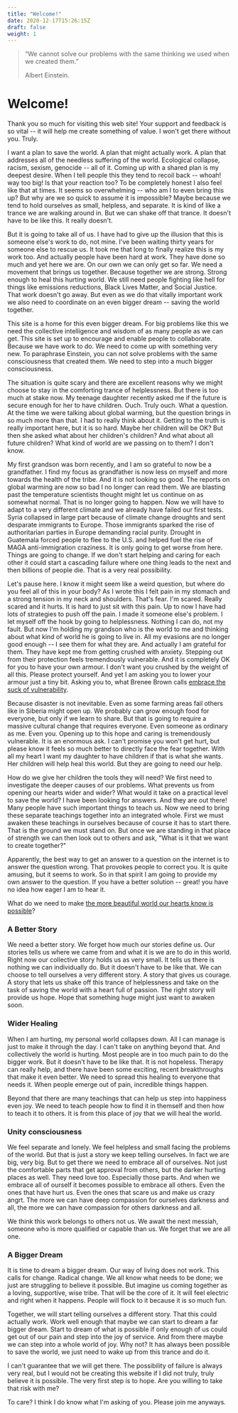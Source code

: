 ```yaml
---
title: "Welcome!"
date: 2020-12-17T15:26:15Z
draft: false
weight: 1
---
```

> “We cannot solve our problems with the same thinking we used when we created them.”
>
> Albert Einstein.

# Welcome!

Thank you so much for visiting this web site! Your support and feedback is so vital -- it will help me create something of value. I won't get there without you. Truly.

I want a plan to save the world. A plan that might actually work. A plan that addresses all of the needless suffering of the world. Ecological collapse, racism, sexism, genocide -- all of it. Coming up with a shared plan is my deepest desire. When I tell people this they tend to recoil back -- whoah! way too big! Is that your reaction too? To be completely honest I also feel like that at times. It seems so overwhelming -- who am I to even bring this up? But why are we so quick to assume it is impossible? Maybe because we tend to hold ourselves as small, helpless, and separate. It is kind of like a trance we are walking around in. But we can shake off that trance. It doesn't have to be like this. It really doesn't.

But it is going to take all of us. I have had to give up the illusion that this is someone else's work to do, not mine. I've been waiting thirty years for someone else to rescue us. It took me that long to finally realize this is my work too. And actually people have been hard at work. They have done so much and yet here we are. On our own we can only get so far. We need a movement that brings us together. Because together we are strong. Strong enough to heal this hurting world. We still need people fighting like hell for things like emissions reductions, Black Lives Matter, and Social Justice. That work doesn't go away. But even as we do that vitally important work we also need to coordinate on an even bigger dream -- saving the world together.  

This site is a home for this even bigger dream. For big problems like this we need the collective intelligence and wisdom of as many people as we can get. This site is set up to encourage and enable people to collaborate. Because we have work to do. We need to come up with something very new. To paraphrase Einstein, you can not solve problems with the same consciousness that created them. We need to step into a much bigger consciousness.

The situation is quite scary and there are excellent reasons why we might choose to stay in the comforting trance of helplessness. But there is too much at stake now. My teenage daughter recently asked me if the future is secure enough for her to have children. Ouch. Truly ouch. What a question. At the time we were talking about global warming, but the question brings in so much more than that. I had to really think about it. Getting to the truth is really important here, but it is so hard. Maybe her children will be OK? But then she asked what about her children's children? And what about all future children? What kind of world are we passing on to them? I don't know.

My first grandson was born recently, and I am so grateful to now be a grandfather. I find my focus as grandfather is now less on myself and more towards the health of the tribe. And it is not looking so good. The reports on global warming are now so bad I no longer can read them. We are blasting past the temperature scientists thought might let us continue on as somewhat normal. That is no longer going to happen. Now we will have to adapt to a very different climate and we already have failed our first tests. Syria collapsed in large part because of climate change droughts and sent desparate immigrants to Europe. Those immigrants sparked the rise of authoritarian parties in Europe demanding racial purity. Drought in Guatemala forced people to flee to the U.S. and helped fuel the rise of MAGA anti-immigration craziness. It is only going to get worse from here. Things are going to change. If we don't start helping and caring for each other it could start a cascading failure where one thing leads to the next and then billions of people die. That is a very real possibility.

Let's pause here. I know it might seem like a weird question, but where do you feel all of this in your body? As I wrote this I felt pain in my stomach and a strong tension in my neck and shoulders. That's fear. I'm scared. Really scared and it hurts. It is hard to just sit with this pain. Up to now I have had lots of strategies to push off the pain. I made it someone else's problem. I let myself off the hook by going to helplessness. Nothing I can do, not my fault. But now I'm holding my grandson who is the world to me and thinking about what kind of world he is going to live in. All my evasions are no longer good enough -- I see them for what they are. And actually I am grateful for them. They have kept me from getting crushed with anxiety. Stepping out from their protection feels tremendously vulnerable. And it is completely OK for you to have your own armour. I don't want you crushed by the weight of all this. Please protect yourself. And yet I am asking you to lower your armour just a tiny bit. Asking you to, what Brenee Brown calls [embrace the suck of vulnerability](https://www.youtube.com/watch?v=jDyeqihHVDY).

Because disaster is not inevitable. Even as some farming areas fail others like in Siberia might open up. We probably can grow enough food for everyone, but only if we learn to share. But that is going to require a massive cultural change that requires everyone. Even someone as ordinary as me. Even you. Opening up to this hope and caring is tremendously vulnerable. It is an enormous ask. I can't promise you won't get hurt, but please know it feels so much better to directly face the fear together.  With all my heart I want my daughter to have children if that is what she wants. Her children will help heal this world. But they are going to need our help.

How do we give her children the tools they will need? We first need to investigate the deeper causes of our problems. What prevents us from opening our hearts wider and wider? What would it take on a practical level to save the world? I have been looking for answers. And they are out there! Many people have such important things to teach us. Now we need to bring these separate teachings together into an integrated whole. First we must awaken these teachings in ourselves because of course it has to start there. That is the ground we must stand on. But once we are standing in that place of strength we can then look out to others and ask, "What is it that we want to create together?"

Apparently, the best way to get an answer to a question on the internet is to answer the question wrong. That provokes people to correct you. It is quite amusing, but it seems to work. So in that spirit I am going to provide my own answer to the question. If you have a better solution -- great! you have no idea how eager I am to hear it.

What do we need to make [the more beautiful world our hearts know is possible](https://charleseisenstein.org/books/the-more-beautiful-world-our-hearts-know-is-possible/)?

### A Better Story

We need a better story. We forget how much our stories define us. Our stories tells us where we came from and what it is we are to do in this world. Right now our collective story holds us as very small. It tells us there is nothing we can individually do. But it doesn't have to be like that. We can choose to tell ourselves a very different story. A story that gives us courage. A story that lets us shake off this trance of helplessness and take on the task of saving the world with a heart full of passion. The right story will provide us hope. Hope that something huge might just want to awaken soon.

### Wider Healing

When I am hurting, my personal world collapses down. All I can manage is just to make it through the day. I can't take on anything beyond that. And collectively the world is hurting. Most people are in too much pain to do the bigger work. But it doesn't have to be like that. It is not hopeless. Therapy can really help, and there have been some exciting, recent breakthroughs that make it even better. We need to spread this healing to everyone that needs it. When people emerge out of pain, incredible things happen.

Beyond that there are many teachings that can help us step into happiness even joy. We need to teach people how to find it in themself and then how to teach it to others. It is from this place of joy that we will heal the world.

### Unity consciousness

We feel separate and lonely. We feel helpless and small facing the problems of the world. But that is just a story we keep telling ourselves. In fact we are big, very big. But to get there we need to embrace all of ourselves. Not just the comfortable parts that get approval from others, but the darker hurting places as well. They need love too. Especially those parts. And when we embrace all of ourself it becomes possible to embrace all others. Even the ones that have hurt us. Even the ones that scare us and make us crazy angrt. The more we can have deep compassion for ourselves darkness and all, the more we can have compassion for others darkness and all.

We think this work belongs to others not us. We await the next messiah, someone who is more qualified or capable than us. We forget that we are all one.

### A Bigger Dream

It is time to dream a bigger dream. Our way of living does not work. This calls for change. Radical change. We all know what needs to be done; we just are struggling to believe it possible. But imagine us coming together as a loving, supportive, wise tribe. That will be the core of it. It will feel electric and right when it happens. People will flock to it because it is so much fun.

Together, we will start telling ourselves a different story. That this could actually work. Work well enough that maybe we can start to dream a far bigger dream. Start to dream of what is possible if only enough of us could get out of our pain and step into the joy of service. And from there maybe we can step into a whole world of joy. Why not? It has always been possible to save the world, we just need to wake up from this trance and do it.

I can't guarantee that we will get there. The possibility of failure is always very real, but I would not be creating this website if I did not truly, truly believe it is possible. The very first step is to hope. Are you willing to take that risk with me?

To care? I think I do know what I'm asking of you. Please join me anyways.
